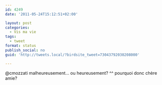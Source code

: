 ```yaml
---
id: 4249
date: '2011-05-24T15:12:51+02:00'

layout: post
categories:
  - Vis ma vie
tags:
  - tweet
format: status
publish_social: no
guid: 'http://tweets.local/?birdsite_tweet=73043792030208000'

---
```


@cmozzati malheureusement… ou heureusement? ^^ pourquoi donc chère amie?